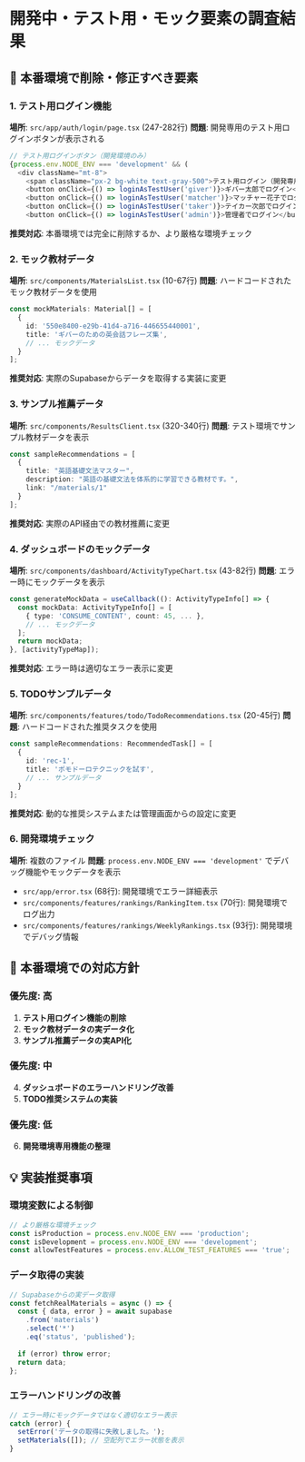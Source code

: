 # 開発中・テスト用・モック要素の調査結果

## 🚨 本番環境で削除・修正すべき要素

### 1. **テスト用ログイン機能**
**場所**: `src/app/auth/login/page.tsx` (247-282行)
**問題**: 開発専用のテスト用ログインボタンが表示される
```typescript
// テスト用ログインボタン（開発環境のみ）
{process.env.NODE_ENV === 'development' && (
  <div className="mt-8">
    <span className="px-2 bg-white text-gray-500">テスト用ログイン（開発専用）</span>
    <button onClick={() => loginAsTestUser('giver')}>ギバー太郎でログイン</button>
    <button onClick={() => loginAsTestUser('matcher')}>マッチャー花子でログイン</button>
    <button onClick={() => loginAsTestUser('taker')}>テイカー次郎でログイン</button>
    <button onClick={() => loginAsTestUser('admin')}>管理者でログイン</button>
```
**推奨対応**: 本番環境では完全に削除するか、より厳格な環境チェック

### 2. **モック教材データ**
**場所**: `src/components/MaterialsList.tsx` (10-67行)
**問題**: ハードコードされたモック教材データを使用
```typescript
const mockMaterials: Material[] = [
  {
    id: '550e8400-e29b-41d4-a716-446655440001',
    title: 'ギバーのための英会話フレーズ集',
    // ... モックデータ
  }
];
```
**推奨対応**: 実際のSupabaseからデータを取得する実装に変更

### 3. **サンプル推薦データ**
**場所**: `src/components/ResultsClient.tsx` (320-340行)
**問題**: テスト環境でサンプル教材データを表示
```typescript
const sampleRecommendations = [
  {
    title: "英語基礎文法マスター",
    description: "英語の基礎文法を体系的に学習できる教材です。",
    link: "/materials/1"
  }
];
```
**推奨対応**: 実際のAPI経由での教材推薦に変更

### 4. **ダッシュボードのモックデータ**
**場所**: `src/components/dashboard/ActivityTypeChart.tsx` (43-82行)
**問題**: エラー時にモックデータを表示
```typescript
const generateMockData = useCallback((): ActivityTypeInfo[] => {
  const mockData: ActivityTypeInfo[] = [
    { type: 'CONSUME_CONTENT', count: 45, ... },
    // ... モックデータ
  ];
  return mockData;
}, [activityTypeMap]);
```
**推奨対応**: エラー時は適切なエラー表示に変更

### 5. **TODOサンプルデータ**
**場所**: `src/components/features/todo/TodoRecommendations.tsx` (20-45行)
**問題**: ハードコードされた推奨タスクを使用
```typescript
const sampleRecommendations: RecommendedTask[] = [
  {
    id: 'rec-1',
    title: 'ポモドーロテクニックを試す',
    // ... サンプルデータ
  }
];
```
**推奨対応**: 動的な推奨システムまたは管理画面からの設定に変更

### 6. **開発環境チェック**
**場所**: 複数のファイル
**問題**: `process.env.NODE_ENV === 'development'` でデバッグ機能やモックデータを表示
- `src/app/error.tsx` (68行): 開発環境でエラー詳細表示
- `src/components/features/rankings/RankingItem.tsx` (70行): 開発環境でログ出力
- `src/components/features/rankings/WeeklyRankings.tsx` (93行): 開発環境でデバッグ情報

## 🔧 本番環境での対応方針

### 優先度: 高
1. **テスト用ログイン機能の削除**
2. **モック教材データの実データ化**
3. **サンプル推薦データの実API化**

### 優先度: 中
4. **ダッシュボードのエラーハンドリング改善**
5. **TODO推奨システムの実装**

### 優先度: 低
6. **開発環境専用機能の整理**

## 💡 実装推奨事項

### 環境変数による制御
```typescript
// より厳格な環境チェック
const isProduction = process.env.NODE_ENV === 'production';
const isDevelopment = process.env.NODE_ENV === 'development';
const allowTestFeatures = process.env.ALLOW_TEST_FEATURES === 'true';
```

### データ取得の実装
```typescript
// Supabaseからの実データ取得
const fetchRealMaterials = async () => {
  const { data, error } = await supabase
    .from('materials')
    .select('*')
    .eq('status', 'published');
  
  if (error) throw error;
  return data;
};
```

### エラーハンドリングの改善
```typescript
// エラー時にモックデータではなく適切なエラー表示
catch (error) {
  setError('データの取得に失敗しました。');
  setMaterials([]); // 空配列でエラー状態を表示
}
``` 